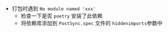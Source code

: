 - 打包时遇到 `No module named 'xxx'`
  - 检查一下是否 `poetry` 安装了此依赖
  - 将依赖库添加到 `PostSync.spec` 文件的 `hiddenimports`参数中
